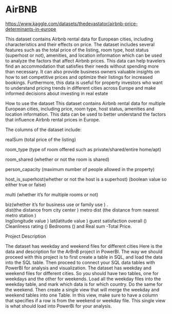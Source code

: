 # AirBNB
https://www.kaggle.com/datasets/thedevastator/airbnb-price-determinants-in-europe

This dataset contains Airbnb rental data for European cities, including characteristics and their effects on price. The dataset includes several features such as the total price of the listing, room type, host status (superhost or not), amenities, and location information which can be used to analyze the factors that affect Airbnb prices. This data can help travelers find an accommodation that satisfies their needs without spending more than necessary. It can also provide business owners valuable insights on how to set competitive prices and optimize their listings for increased bookings. Furthermore, this data is useful for property investors who want to understand pricing trends in different cities across Europe and make informed decisions about investing in real estate



How to use the dataset
This dataset contains Airbnb rental data for multiple European cities, including price, room type, host status, amenities and location information. This data can be used to better understand the factors that influence Airbnb rental prices in Europe.

The columns of the dataset include:

realSum (total price of the listing)

room_type (type of room offered such as private/shared/entire home/apt)

room_shared (whether or not the room is shared)

person_capacity (maximum number of people allowed in the property)

host_is_superhost(whether or not the host is a superhost) (boolean value so either true or false)

multi (whether it’s for multiple rooms or not)

biz(whether it’s for business use or family use )                                 .                                                               
dist(the distance from city center )
metro dist (the distance from nearest metro station )                             
lng(longitude value ) 
lat(latitude value ) 
guest satisfaction overall () 
Cleanliness rating () 
Bedrooms () and 
Real sum -Total Price.







Project Description


The dataset has weekday and weekend files for different cities 
Here is the data and description for the ArBnB project in PowerBI. The way we should proceed with this project is to first create a table in SQL, and load the data into the SQL table. Then proceed to connect your SQL data tables with PowerBI for analysis and visualization.
The dataset has weekday and weekend files for different cities. So you should have two tables, one for weekdays and the other for weekends. Load all the weekday files into the weekday table, and mark which data is for which country. Do the same for the weekend. Then create a single view that will merge the weekday and weekend tables into one Table. In this view, make sure to have a column that specifies if a row is from the weekend or weekday file. This single view is what should load into PowerBi for your analysis.

